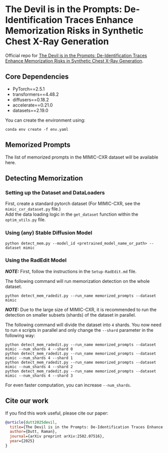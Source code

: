 # The Devil is in the Prompts: De-Identification Traces Enhance Memorization Risks in Synthetic Chest X-Ray Generation
Official repo for [The Devil is in the Prompts: De-Identification Traces Enhance Memorization Risks in Synthetic Chest X-Ray Generation](https://arxiv.org/abs/2502.07516).

## Core Dependencies
- PyTorch==2.5.1
- transformers==4.48.2
- diffusers==0.18.2
- accelerate==0.21.0
- datasets==2.19.0

You can create the environment using:  
```
conda env create -f env.yaml
```

## Memorized Prompts
The list of memorized prompts in the MIMIC-CXR dataset will be available here.

## Detecting Memorization

### Setting up the Dataset and DataLoaders
First, create a standard pytorch dataset (For MIMIC-CXR, see the ```mimic_cxr_dataset.py``` file.)  
Add the data loading logic in the ```get_dataset``` function within the ```optim_utils.py``` file.

### Using (any) Stable Diffusion Model
```
python detect_mem.py --model_id <pretrained_model_name_or_path> --dataset mimic
```

### Using the RadEdit Model

***NOTE:*** First, follow the instructions in the ```Setup-RadEdit.md``` file.  

The following command will run memorization detection on the whole dataset.

```
python detect_mem_radedit.py --run_name memorized_prompts --dataset mimic
```

***NOTE:*** Due to the large size of MIMIC-CXR, it is recommended to run the detection on smaller subsets (shards) of the dataset in parallel. 

The following command will divide the dataset into ```4``` shards. You now need to run ```4``` scripts in parallel and only change the ```--shard``` parameter in the following way:

```
python detect_mem_radedit.py --run_name memorized_prompts --dataset mimic --num_shards 4 --shard 0
python detect_mem_radedit.py --run_name memorized_prompts --dataset mimic --num_shards 4 --shard 1
python detect_mem_radedit.py --run_name memorized_prompts --dataset mimic --num_shards 4 --shard 2 
python detect_mem_radedit.py --run_name memorized_prompts --dataset mimic --num_shards 4 --shard 3
```

For even faster computation, you can increase ```--num_shards```.

## Cite our work
If you find this work useful, please cite our paper:

```bibtex
@article{dutt2025devil,
  title={The Devil is in the Prompts: De-Identification Traces Enhance Memorization Risks in Synthetic Chest X-Ray Generation},
  author={Dutt, Raman},
  journal={arXiv preprint arXiv:2502.07516},
  year={2025}
}
```
